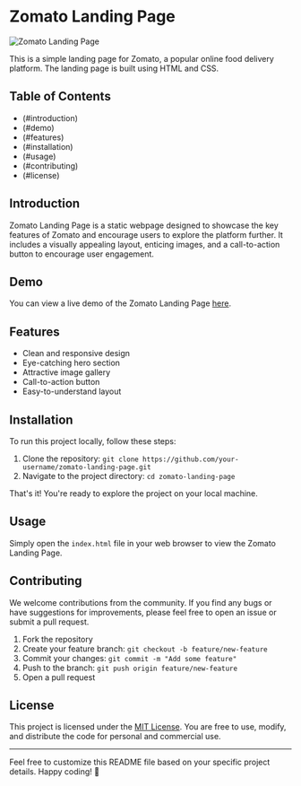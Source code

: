 # Zomato Landing Page

![Zomato Landing Page](https://github.com/nakkina-sekhar/zomato-landing-page/tree/main/zomatoPage-screenshots) <!-- Replace "link-to-screenshot.png" with the actual link to your project's screenshot -->

This is a simple landing page for Zomato, a popular online food delivery platform. The landing page is built using HTML and CSS.

## Table of Contents

- (#introduction)
- (#demo)
- (#features)
- (#installation)
- (#usage)
- (#contributing)
- (#license)

## Introduction

Zomato Landing Page is a static webpage designed to showcase the key features of Zomato and encourage users to explore the platform further. It includes a visually appealing layout, enticing images, and a call-to-action button to encourage user engagement.

## Demo

You can view a live demo of the Zomato Landing Page [here](https://zomato-landing-page-first.netlify.app/). <!-- Replace "https://your-demo-link.com" with the actual link to your live demo -->

## Features

- Clean and responsive design
- Eye-catching hero section
- Attractive image gallery
- Call-to-action button
- Easy-to-understand layout

## Installation

To run this project locally, follow these steps:

1. Clone the repository: `git clone https://github.com/your-username/zomato-landing-page.git`
2. Navigate to the project directory: `cd zomato-landing-page`

That's it! You're ready to explore the project on your local machine.

## Usage

Simply open the `index.html` file in your web browser to view the Zomato Landing Page.

## Contributing

We welcome contributions from the community. If you find any bugs or have suggestions for improvements, please feel free to open an issue or submit a pull request.

1. Fork the repository
2. Create your feature branch: `git checkout -b feature/new-feature`
3. Commit your changes: `git commit -m "Add some feature"`
4. Push to the branch: `git push origin feature/new-feature`
5. Open a pull request

## License

This project is licensed under the [MIT License](LICENSE). You are free to use, modify, and distribute the code for personal and commercial use.

---

Feel free to customize this README file based on your specific project details. Happy coding! 🚀
